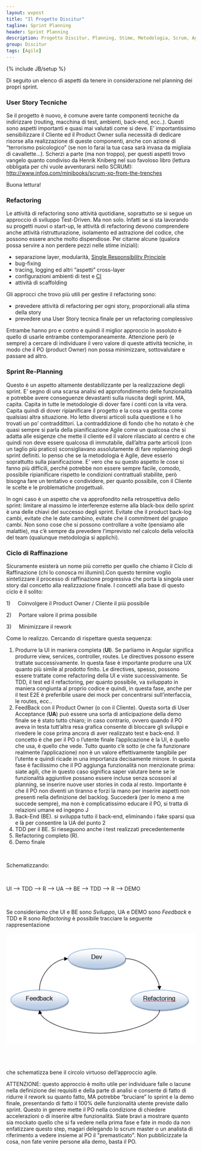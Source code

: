 ```yaml
---
layout: wvpost
title: "Il Progetto Discitur"
tagline: Sprint Planning
header: Sprint Planning
description: Progetto Discitur, Planning, Stime, Metodologia, Scrum, Agile
group: Discitur
tags: [Agile]
---
```

{% include JB/setup %}

Di seguito un elenco di aspetti da tenere in considerazione nel planning dei propri sprint.

### User Story Tecniche

Se il progetto è nuovo, è comune avere tante componenti tecniche da
indirizzare (routing, macchina di test, ambienti, back-end, ecc..). Questi sono
aspetti importanti e quasi mai valutati come si deve. E’ importantissimo
sensibilizzare il Cliente ed il Product Owner sulla necessità di dedicare
risorse alla realizzazione di queste componenti, anche con azione di “terrorismo
psicologico” (se non lo farai la tua casa sarà invasa da migliaia di
cavallette…). Scherzi a parte (ma non troppo), per questi aspetti trovo vangelo
quanto condiviso da Henrik Kniberg nel suo favoloso libro (lettura obbligata
per chi vuole avventurarsi nello SCRUM): <a href="http://www.infoq.com/minibooks/scrum-xp-from-the-trenches" target="_blank">http://www.infoq.com/minibooks/scrum-xp-from-the-trenches</a>

Buona lettura!

### Refactoring

Le attività di refactoring sono attività quotidiane, soprattutto se si
segue un approccio di sviluppo Test-Driven. Ma non solo. Infatti se si sta
lavorando su progetti nuovi o start-up, le attività di refactoring devono
comprendere anche attività ristrutturazione, isolamento ed astrazione del
codice, che possono essere anche molto dispendiose. Per citarne alcune (qualora
possa servire a non perdere pezzi nelle stime iniziali):

- separazione layer, modularità, <a href="http://en.wikipedia.org/wiki/Single_responsibility_principle" target="_blank">Single Responsibility Principle</a>
- bug-fixing
- tracing, logging ed altri “aspetti”
     cross-layer
- configurazioni ambienti di test e <a href="http://en.wikipedia.org/wiki/Continuous_integration" target="_blank">CI</a>
- attività di scaffolding

Gli approcci che trovo più utili per gestire il refactoring sono:

- prevedere attività di refactoring per ogni
     story, proporzionali alla stima della story
- prevedere una User Story tecnica finale per
     un refactoring complessivo

Entrambe hanno pro e contro e quindi il miglior approccio in assoluto è
quello di usarle entrambe contemporaneamente. Attenzione però (e sempre) a
cercare di individuare il vero valore di queste attività tecniche, in modo che
il PO (product Owner) non possa minimizzare, sottovalutare e passare ad altro.

### Sprint Re-Planning

Questo è un aspetto altamente destabilizzante per la realizzazione degli
sprint. E’ segno di una scarsa analisi ed approfondimento delle funzionalità e
potrebbe avere conseguenze devastanti sulla riuscita degli sprint. MA, capita.
Capita in tutte le metodologie di dover fare i conti con la vita vera. Capita
quindi di dover ripianificare il progetto e la cosa va gestita come qualsiasi
altra situazione. Ho letto diversi articoli sulla questione e li ho trovati un
po’ contraddittori. La contraddizione di fondo che ho notato è che quasi sempre
si parla della pianificazione Agile come un qualcosa che si adatta alle
esigenze che mette il cliente ed il valore rilasciato al centro e che quindi
non deve essere qualcosa di immutabile, dall’altra parte articoli (con un
taglio più pratico) sconsigliavano assolutamente di fare replanning degli
sprint definiti. Io penso che se la metodologia è Agile, deve esserlo
soprattutto sulla pianificazione. E’ vero che su questo aspetto le cose si
fanno più difficili, perché potrebbe non essere sempre facile, comodo,
possibile ripianificare rispetto le condizioni contrattuali stabilite, però
bisogna fare un tentativo e condividere, per quanto possibile, con il Cliente
le scelte e le problematiche progettuali. 

In ogni caso è un aspetto che va approfondito nella retrospettiva dello
sprint: limitare al massimo le interferenze esterne alla black-box dello sprint
è una delle chiavi del successo degli sprint. Evitate che il product back-log
cambi, evitate che le date cambino, evitate che il commitment del gruppo cambi.
Non sono cose che si possono controllare a volte (pensiamo alle malattie), ma
c’è sempre da prevedere l’imprevisto nel calcolo della velocità del team
(qualunque metodologia si applichi).

### Ciclo di Raffinazione

Sicuramente esisterà un nome più corretto per quello che chiamo il Ciclo di
Raffinazione (chi lo conosca mi illumini).Con questo termine voglio
sintetizzare il processo di raffinazione progressiva che porta la singola user
story dal concetto alla realizzazione finale. I concetti alla base di questo
ciclo è il solito: 

1)     Coinvolgere il Product Owner / Cliente il più
possibile

2)     Portare valore il prima possibile

3)     Minimizzare il rework



Come lo realizzo. Cercando di rispettare questa sequenza:

1. Produrre la UI in maniera completa (**UI**). Se parliamo in Angular
     significa produrre view, services, controller, routes. Le directives
     possono essere trattate successivamente. In questa fase è importante
     produrre una UX quanto più simile al prodotto finito. Le directives,
     spesso, possono essere trattate come refactoring della UI e viste
     successivamente. Se TDD, il test ed il refactoring, per quanto possibile,
     va sviluppato in maniera congiunta al proprio codice e quindi, in questa
     fase, anche per il test E2E è preferibile usare dei mock per concentrarsi
     sull’interfaccia, le routes, ecc..
2. FeedBack con il Product Owner (o con il
     Cliente). Questa sorta di User Acceptance (**UA**) può essere una sorta di anticipazione della demo finale se
     è stato tutto chiaro; in caso contrario, ovvero quando il PO aveva in
     testa tutt’altra resa grafica consente di bloccare gli sviluppi e rivedere
     le cose prima ancora di aver realizzato test e back-end. Il concetto è che
     per il PO o l’utente finale l’applicazione è la UI, è quello che usa, è
     quello che vede. Tutto quanto c’è sotto (e che fa funzionare realmente
     l’applicazione) non è un valore effettivamente tangibile per l’utente e
     quindi ricade in una importanza decisamente minore. In questa fase è
     facilissimo che il PO aggiunga funzionalità non menzionate prima: siate
     agili, che in questo caso significa saper valutare bene se le funzionalità
     aggiuntive possano essere incluse senza scossoni al planning, se inserire
     nuove user stories in coda al resto. Importante è che il PO non diventi un
     tiranno e forzi la mano per inserire aspetti non presenti nella
     definizione del backlog. Succederà (per lo meno a me succede sempre), ma
     non è complicatissimo educare il PO, si tratta di relazioni umane ed
     ingegno J
3. Back-End (BE). si sviluppa tutto il back-end,
     eliminando i fake sparsi qua e là per consentire la UA del punto 2
4. TDD per il BE. Si rieseguono anche i test
     realizzati precedentemente
5. Refactoring completo (R).
6. Demo finale

 

Schematizzando:

 

UI --> TDD --> R --> UA --> BE --> TDD --> R --> DEMO

 

Se consideriamo che UI e BE sono _Sviluppo_,
UA e DEMO sono _Feedback_ e TDD e R
sono _Refactoring_ è possibile
tracciare la seguente rappresentazione

<img src="/images/discitur/dev_cycle.png"/> 

 

che schematizza bene il circolo virtuoso dell’approccio agile.

ATTENZIONE: questo approccio è molto utile per individuare falle o lacune
nella definizione dei requisiti e della parte di analisi e consente di fatto di
ridurre il rework su quanto fatto, MA potrebbe “bruciare” lo sprint e la demo
finale, presentando di fatto il 100% delle funzionalità utente previste dallo
sprint. Questo in genere mette il PO nella condizione di chiedere accelerazioni
o di inserire altre funzionalità. Siate bravi a mostrare quanto sia mockato
quello che si fa vedere nella prima fase e fate in modo da non enfatizzare
questo step, magari delegando lo scrum master o un analista di riferimento a
vedere insieme al PO il "premasticato". Non pubblicizzate la cosa, non fate
venire persone alla demo, basta il PO.